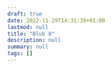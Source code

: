 ```yaml
---
draft: true
date: 2022-11-29T14:31:39+01:00
lastmod: null
title: "Blub 8"
description: null
summary: null
tags: []
---
```

